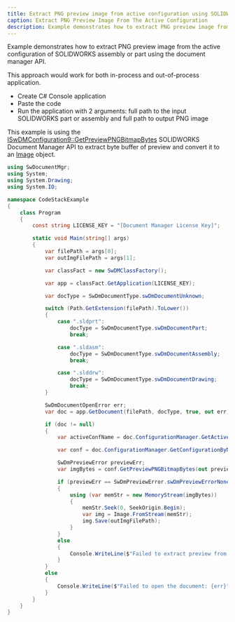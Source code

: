 ```yaml
---
title: Extract PNG preview image from active configuration using SOLIDWORKS Document Manager API
caption: Extract PNG Preview Image From The Active Configuration
description: Example demonstrates how to extract PNG preview image from the active configuration of SOLIDWORKS assembly or part using the document manager API.
---
```

Example demonstrates how to extract PNG preview image from the active configuration of SOLIDWORKS assembly or part using the document manager API.

This approach would work for both in-process and out-of-process application.

* Create C# Console application
* Paste the code
* Run the application with 2 arguments: full path to the input SOLIDWORKS part or assembly and full path to output PNG image

This example is using the [ISwDMConfiguration9::GetPreviewPNGBitmapBytes](https://help.solidworks.com/2018/english/api/swdocmgrapi/solidworks.interop.swdocumentmgr~solidworks.interop.swdocumentmgr.iswdmconfiguration9~getpreviewpngbitmapbytes.html) SOLIDWORKS Document Manager API to extract byte buffer of preview and convert it to an [Image](https://docs.microsoft.com/en-us/dotnet/api/system.drawing.image?view=netframework-4.7.2) object.

~~~ cs
using SwDocumentMgr;
using System;
using System.Drawing;
using System.IO;

namespace CodeStackExample
{
    class Program
    {
        const string LICENSE_KEY = "[Document Manager License Key]";

        static void Main(string[] args)
        {
            var filePath = args[0];
            var outImgFilePath = args[1];

            var classFact = new SwDMClassFactory();

            var app = classFact.GetApplication(LICENSE_KEY);

            var docType = SwDmDocumentType.swDmDocumentUnknown;

            switch (Path.GetExtension(filePath).ToLower())
            {
                case ".sldprt":
                    docType = SwDmDocumentType.swDmDocumentPart;
                    break;

                case ".sldasm":
                    docType = SwDmDocumentType.swDmDocumentAssembly;
                    break;

                case ".slddrw":
                    docType = SwDmDocumentType.swDmDocumentDrawing;
                    break;
            }

            SwDmDocumentOpenError err;
            var doc = app.GetDocument(filePath, docType, true, out err);

            if (doc != null)
            {
                var activeConfName = doc.ConfigurationManager.GetActiveConfigurationName();

                var conf = doc.ConfigurationManager.GetConfigurationByName(activeConfName) as ISwDMConfiguration14;

                SwDmPreviewError previewErr;
                var imgBytes = conf.GetPreviewPNGBitmapBytes(out previewErr) as byte[];

                if (previewErr == SwDmPreviewError.swDmPreviewErrorNone)
                {
                    using (var memStr = new MemoryStream(imgBytes))
                    {
                        memStr.Seek(0, SeekOrigin.Begin);
                        var img = Image.FromStream(memStr);
                        img.Save(outImgFilePath);
                    }
                }
                else
                {
                    Console.WriteLine($"Failed to extract preview from the document: {previewErr}");
                }
            }
            else
            {
                Console.WriteLine($"Failed to open the document: {err}");
            }
        }
    }
}
~~~


